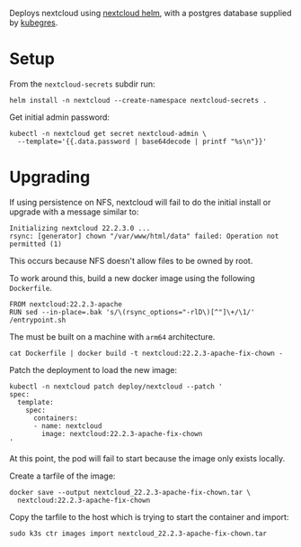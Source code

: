 Deploys nextcloud using [nextcloud helm][], with a postgres database supplied
by [kubegres][].

# Setup

From the `nextcloud-secrets` subdir run:
```
helm install -n nextcloud --create-namespace nextcloud-secrets .
```

Get initial admin password:
```
kubectl -n nextcloud get secret nextcloud-admin \
  --template='{{.data.password | base64decode | printf "%s\n"}}'
```

# Upgrading

If using persistence on NFS, nextcloud will fail to do the initial install or
upgrade with a message similar to:
```
Initializing nextcloud 22.2.3.0 ...
rsync: [generator] chown "/var/www/html/data" failed: Operation not permitted (1)
```
This occurs because NFS doesn't allow files to be owned by root.

To work around this, build a new docker image using the following `Dockerfile`.
```
FROM nextcloud:22.2.3-apache
RUN sed --in-place=.bak 's/\(rsync_options="-rlD\)[^"]\+/\1/' /entrypoint.sh
```
The must be built on a machine with `arm64` architecture.
```
cat Dockerfile | docker build -t nextcloud:22.2.3-apache-fix-chown -
```

Patch the deployment to load the new image:
```
kubectl -n nextcloud patch deploy/nextcloud --patch '
spec:
  template:
    spec:
      containers:
      - name: nextcloud
        image: nextcloud:22.2.3-apache-fix-chown
'
```
At this point, the pod will fail to start because the image only exists locally.

Create a tarfile of the image:
```
docker save --output nextcloud_22.2.3-apache-fix-chown.tar \
  nextcloud:22.2.3-apache-fix-chown
```

Copy the tarfile to the host which is trying to start the container and import:
```
sudo k3s ctr images import nextcloud_22.2.3-apache-fix-chown.tar
```

[nextcloud helm]: https://github.com/nextcloud/helm/tree/master/charts/nextcloud
[kubegres]: https://www.kubegres.io/doc/getting-started.html
